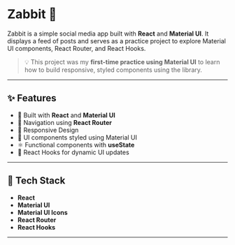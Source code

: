 # Zabbit 🐰

Zabbit is a simple social media app built with **React** and **Material UI**. It displays a feed of posts and serves as a practice project to explore Material UI components, React Router, and React Hooks.
> 💡 This project was my **first-time practice using Material UI** to learn how to build responsive, styled components using the library.

---

## ✨ Features

- 🧱 Built with **React** and **Material UI**
- 🧭 Navigation using **React Router**
- 📄 Responsive Design
- 🎨 UI components styled using Material UI
- ⚛️ Functional components with **useState** 
- 🔄 React Hooks for dynamic UI updates

---

## 🔧 Tech Stack

- **React**
- **Material UI**
- **Material UI Icons**
- **React Router**
- **React Hooks**

---
